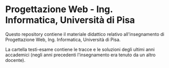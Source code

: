 # Progettazione Web - Ing. Informatica, Università di Pisa

Questo repository contiene il materiale didattico relativo all'insegnamento di Progettazione Web, Ing. Informatica, Università di Pisa. 

La cartella testi-esame contiene le tracce e le soluzioni degli ultimi anni accademici (negli anni precedenti l'insegnamento era tenuto da un altro docente).



